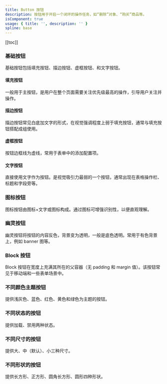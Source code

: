 ```yaml
---
title: Button 按钮
description: 按钮用于开启一个闭环的操作任务，如“删除”对象、“购买”商品等。
isComponent: true
usage: { title: '', description: '' }
spline: base
---
```


[[toc]]

<script>
import Usage from "../DocUsage.svelte"
</script>

<Usage></Usage>

### 基础按钮

基础按钮包括填充按钮、描边按钮、虚框按钮、和文字按钮。

#### 填充按钮

一般用于主按钮，是用户在整个页面需要关注优先级最高的操作，引导用户关注并操作。

#### 描边按钮

描边按钮常见白底加文字的形式，在视觉强调程度上弱于填充按钮，通常与填充按钮搭配成组使用。

#### 虚框按钮

按钮边框线为虚线，常用于表单中的添加配置项。

#### 文字按钮

直接使用文字作为按钮。是视觉吸引力最弱的一个按钮，通常出现在表格操作栏、标题和字段旁等。

<script>
import Base from "../../example/Base.svelte"
</script>

<Base></Base>

### 图标按钮

图标按钮由图标+文字或图标构成。通过图标可增强识别性，以便直观理解。

<script>
import Icon from "../../example/Icon.svelte"
</script>

<Icon></Icon>

### 幽灵按钮

幽灵按钮将按钮的内容反色，背景变为透明，一般是底色透明。常用于有色背景上，例如 banner 图等。

<script>
import Ghost from "../../example/Ghost.svelte"
</script>

<Ghost></Ghost>

### Block 按钮

Block 按钮在宽度上充满其所在的父容器（无 padding 和 margin 值）。该按钮常见于移动端和一些表单场景中。

<script>
import Block from "../../example/Block.svelte"
</script>

<Block></Block>

### 不同颜色主题按钮

提供浅灰色、蓝色、红色、黄色和绿色为主题的按钮。

<script>
import Theme from "../../example/Theme.svelte"
</script>

<Theme></Theme>

### 不同状态的按钮

提供加载、禁用两种状态。

<script>
import Status from "../../example/Status.svelte"
</script>

<Status></Status>

### 不同尺寸的按钮

提供大、中（默认）、小三种尺寸。

<script>
import Size from "../../example/Size.svelte"
</script>

<Size></Size>

### 不同形状的按钮

提供长方形、正方形、圆角长方形、圆形四种形状。

<script>
import Shape from "../../example/Shape.svelte"
</script>

<Shape></Shape>
